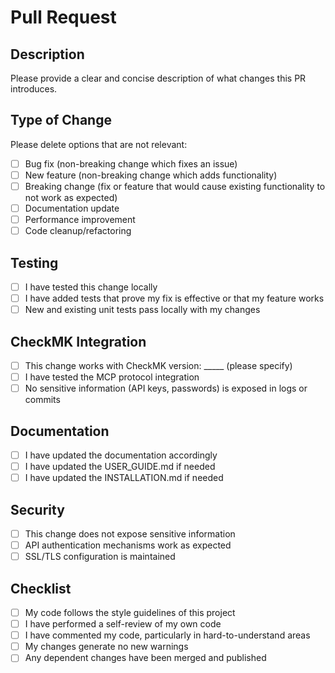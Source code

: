 # Pull Request

## Description
Please provide a clear and concise description of what changes this PR introduces.

## Type of Change
Please delete options that are not relevant:

- [ ] Bug fix (non-breaking change which fixes an issue)
- [ ] New feature (non-breaking change which adds functionality)
- [ ] Breaking change (fix or feature that would cause existing functionality to not work as expected)
- [ ] Documentation update
- [ ] Performance improvement
- [ ] Code cleanup/refactoring

## Testing
- [ ] I have tested this change locally
- [ ] I have added tests that prove my fix is effective or that my feature works
- [ ] New and existing unit tests pass locally with my changes

## CheckMK Integration
- [ ] This change works with CheckMK version: _____ (please specify)
- [ ] I have tested the MCP protocol integration
- [ ] No sensitive information (API keys, passwords) is exposed in logs or commits

## Documentation
- [ ] I have updated the documentation accordingly
- [ ] I have updated the USER_GUIDE.md if needed
- [ ] I have updated the INSTALLATION.md if needed

## Security
- [ ] This change does not expose sensitive information
- [ ] API authentication mechanisms work as expected
- [ ] SSL/TLS configuration is maintained

## Checklist
- [ ] My code follows the style guidelines of this project
- [ ] I have performed a self-review of my own code
- [ ] I have commented my code, particularly in hard-to-understand areas
- [ ] My changes generate no new warnings
- [ ] Any dependent changes have been merged and published